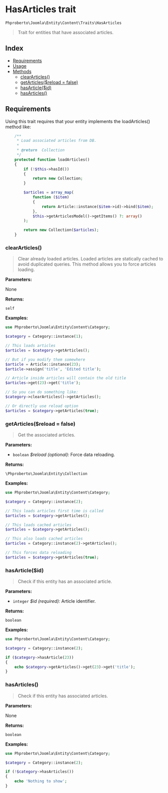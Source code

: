 # HasArticles trait

`Phproberto\Joomla\Entity\Content\Traits\HasArticles`

> Trait for entities that have associated articles.

## Index

* [Requirements](#requirements)
* [Usage](#usage)
* [Methods](#methods)
    * [clearArticles()](#clearArticles)
    * [getArticles($reload = false)](#getArticles)
    * [hasArticle($id)](#hasArticle)
    * [hasArticles()](#hasArticles)

## Requirements <a id="requirements"></a>

Using this trait requires that your entity implements the loadArticles() method like:

```php
	/**
	 * Load associated articles from DB.
	 *
	 * @return  Collection
	 */
	protected function loadArticles()
	{
		if (!$this->hasId())
		{
			return new Collection;
		}

		$articles = array_map(
			function ($item)
			{
				return Article::instance($item->id)->bind($item);
			},
			$this->getArticlesModel()->getItems() ?: array()
		);

		return new Collection($articles);
	}
```

### clearArticles() <a id="clearArticles"></a>

> Clear already loaded articles. Loaded articles are statically cached to avoid duplicated queries. This method allows you to force articles loading.

**Parameters:**

None

**Returns:**

`self`

**Examples:**

```php
use Phproberto\Joomla\Entity\Content\Category;

$category = Category::instance(1);

// This loads articles
$articles = $category->getArticles();

// But if you modify them somewhere
$article = Article::instance(23);
$article->assign('title', 'Edited title');

// Article inside articles will contain the old title
$articles->get(23)->get('title');

// So you can do something like:
$category->clearArticles()->getArticles();

// Or directly use reload option
$articles = $category->getArticles(true);
```

### getArticles($reload = false) <a id="getArticles"></a>

> Get the associated articles.

**Parameters:**

* `boolean` *$reload (optional):* Force data reloading.

**Returns:**

`\Phproberto\Joomla\Entity\Collection`

**Examples:**

```php
use Phproberto\Joomla\Entity\Content\Category;

$category = Category::instance(2);

// This loads articles first time is called
$articles = $category->getArticles();

// This loads cached articles
$articles = $category->getArticles();

// This also loads cached articles
$articles = Category::instance(2)->getArticles();

// This forces data reloading
$articles = $category->getArticles(true);
```

### hasArticle($id) <a id="hasArticle"></a>

> Check if this entity has an associated article.

**Parameters:**

* `integer` *$id (required):* Article identifier.

**Returns:**

`boolean`

**Examples:**

```php
use Phproberto\Joomla\Entity\Content\Category;

$category = Category::instance(2);

if ($category->hasArticle(23))
{
	echo $category->getArticles()->get(23)->get('title');
}
```

### hasArticles() <a id="hasArticles"></a>

> Check if this entity has associated articles.

**Parameters:**

None

**Returns:**

`boolean`

**Examples:**

```php
use Phproberto\Joomla\Entity\Content\Category;

$category = Category::instance(2);

if (!$category->hasArticles())
{
	echo 'Nothing to show';
}
```
